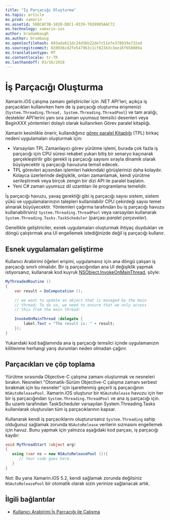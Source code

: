 ```yaml
---
title: "İş Parçacığı Oluşturma"
ms.topic: article
ms.prod: xamarin
ms.assetid: 50BCAF3B-1020-DDC1-0339-7028985AAC72
ms.technology: xamarin-ios
author: bradumbaugh
ms.author: brumbaug
ms.openlocfilehash: 693ada611dc24d3bb22de7c51efe378939a732ad
ms.sourcegitcommit: 028936cd2fe547963c1cf82343c3ee16f658089a
ms.translationtype: MT
ms.contentlocale: tr-TR
ms.lasthandoff: 03/16/2018
---
```

# <a name="threading"></a>İş Parçacığı Oluşturma

Xamarin.iOS çalışma zamanı geliştiriciler için .NET API'leri, açıkça iş parçacıkları kullanırken hem de iş parçacığı oluşturma erişmenizi (`System.Threading.Thread, System.Threading.ThreadPool`) ve tam aralığı, destekler API'lerini yanı sıra zaman uyumsuz temsilci desenleri veya BeginXXX yöntemleri dolaylı olarak kullanırken Görev paralel kitaplığı.



Xamarin kesinlikle önerir, kullandığınız [görev paralel Kitaplığı](http://msdn.microsoft.com/en-us/library/dd460717.aspx) (TPL) birkaç nedeni uygulamaları oluşturmak için:
-  Varsayılan TPL Zamanlayıcı görev yürütme işlemi, burada çok fazla iş parçacığı için CPU süresi rekabet yukarı bitiş bir senaryo kaçınarak gerçekleştirilir gibi gerekli iş parçacığı sayısını sırayla dinamik olarak büyüyecektir iş parçacığı havuzuna temsil edecek. 
-  TPL görevleri açısından işlemleri hakkındaki görüşlerinizi daha kolaydır. Kolayca üzerlerinde değişiklik, onları zamanlamak, kendi yürütme serileştirmek veya birçok zengin bir dizi API ile paralel başlatın. 
-  Yeni C# zaman uyumsuz dil uzantıları ile programlama temelidir. 


İş parçacığı havuzu, yavaş gerektiği gibi iş parçacığı sayısı sistem, sistem yükü ve uygulamalarınızın talepleri kullanılabilir CPU çekirdeği sayısı temel alınarak büyüyecektir. Yöntemleri çağırma tarafından bu iş parçacığı havuzu kullanabilirsiniz `System.Threading.ThreadPool` veya varsayılan kullanarak `System.Threading.Tasks.TaskScheduler` (parçası *paralel çerçeveler*).

Genellikle geliştiriciler, esnek uygulamaları oluşturmak ihtiyaç duydukları ve döngü çalıştırmak ana UI engellemek istediğinizde değil iş parçacığı kullanır.

 <a name="Developing_Responsive_Applications" />


## <a name="developing-responsive-applications"></a>Esnek uygulamaları geliştirme

Kullanıcı Arabirimi öğeleri erişimi, uygulamanız için ana döngü çalışan iş parçacığı sınırlı olmalıdır. Bir iş parçacığından ana UI değişiklik yapmak istiyorsanız, kullanarak kod kuyruk [NSObject.InvokeOnMainThread](https://developer.xamarin.com/api/type/Foundation.NSObject/), şöyle:

```csharp
MyThreadedRoutine ()  
{  
    var result = DoComputation ();  

    // we want to update an object that is managed by the main
    // thread; To do so, we need to ensure that we only access
    // this from the main thread:

    InvokeOnMainThread (delegate {  
        label.Text = "The result is: " + result;  
    });
}
```

Yukarıdaki kod bağlamında ana iş parçacığı temsilci içinde uygulamanızın kilitlenme herhangi yarış durumları neden olmadan çağırır.

 <a name="Threading_and_Garbage_Collection" />


## <a name="threading-and-garbage-collection"></a>Parçacıkları ve çöp toplama

Yürütme sırasında Objective-C çalışma zamanı oluşturmak ve nesneleri bırakın. Nesneleri "Otomatik-Sürüm Objective-C çalışma zamanı serbest bırakmak için bu nesneler" için işaretlenmiş geçerli iş parçacığının `NSAutoReleasePool`. Xamarin.iOS oluşturur bir `NSAutoRelease` havuzu için her bir iş parçacığından `System.Threading.ThreadPool` ve ana iş parçacığı için. Bu uzantı tarafından TaskScheduler varsayılan System.Threading.Tasks kullanılarak oluşturulan tüm iş parçacıklarının kapsar.

Kullanarak kendi iş parçacıklarını oluşturursanız `System.Threading` sahip olduğunuz sağlamak zorunda `NSAutoRelease` verilerin sızmasını engellemek için havuz. Bunu yapmak için yalnızca aşağıdaki kod parçası, iş parçacığı kaydır:

```csharp
void MyThreadStart (object arg)
{
   using (var ns = new NSAutoReleasePool ()){
      // Your code goes here.
   }
}
```

Not: Bu yana Xamarin.iOS 5.2, kendi sağlamak zorunda değilsiniz `NSAutoReleasePool` bir otomatik olarak sizin yerinize sağlanacak artık.


## <a name="related-links"></a>İlgili bağlantılar

- [Kullanıcı Arabirimi İş Parçacığı ile Çalışma](~/ios/user-interface/ios-ui/ui-thread.md)
